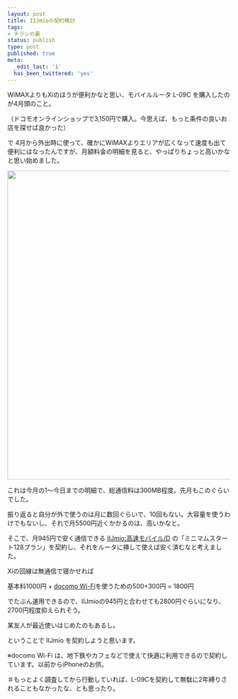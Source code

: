 ```yaml
---
layout: post
title: IIJmioの契約検討
tags:
- チラシの裏
status: publish
type: post
published: true
meta:
  _edit_last: '1'
  has_been_twittered: 'yes'
---
```

WiMAXよりもXiのほうが便利かなと思い、モバイルルータ L-09C を購入したのが4月頭のこと。

（ドコモオンラインショップで3,150円で購入。今思えば、もっと条件の良いお店を探せば良かった）

で 4月から外出時に使って、確かにWiMAXよりエリアが広くなって速度も出て便利にはなったんですが、月額料金の明細を見ると、やっぱりちょっと高いかなと思い始めました。

<!--more-->
<a href="http://wo.skr.jp/images/uploads/2012/05/screenshot.jpg"><img src="http://wo.skr.jp/images/uploads/2012/05/screenshot.jpg" alt="" title="screenshot" width="718" height="695" class="alignnone size-full wp-image-441" /></a>

これは今月の1〜今日までの明細で、総通信料は300MB程度。先月もこのぐらいでした。

振り返ると自分が外で使うのは月に数回ぐらいで、10回もない。大容量を使うわけでもないし、それで月5500円近くかかるのは、高いかなと。

そこで、月945円で安く通信できる <a href="https://www.iijmio.jp/guide/outline/hdd/">IIJmio:高速モバイル/D</a> の「ミニマムスタート128プラン」を契約し、それをルータに挿して使えば安く済むなと考えました。

Xiの回線は無通信で寝かせれば

基本料1000円 + <a href="http://www.nttdocomo.co.jp/service/data/mzone/">docomo Wi-Fi</a>を使うための500+300円 = 1800円

でたぶん運用できるので、IIJmioの945円と合わせても2800円ぐらいになり、2700円程度抑えられそう。

某友人が最近使いはじめたのもあるし。

ということで IIJmio を契約しようと思います。


※docomo Wi-Fi は、地下鉄やカフェなどで使えて快適に利用できるので契約しています。以前からiPhoneのお供。

＃もっとよく調査してから行動していれば、L-09Cを契約して無駄に2年縛りされることもなかったな、とも思ったり。
